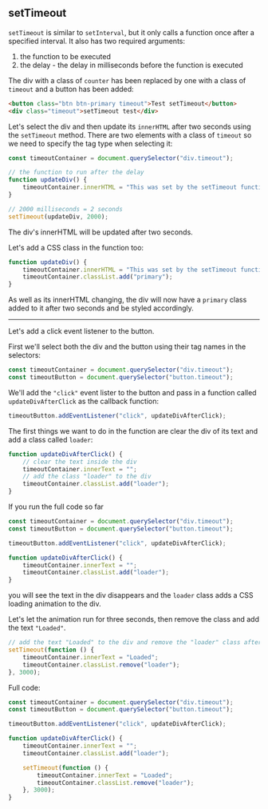 ## setTimeout

`setTimeout` is similar to `setInterval`, but it only calls a function once after a specified interval. It also has two required arguments:

1. the function to be executed
2. the delay - the delay in milliseconds before the function is executed

The div with a class of `counter` has been replaced by one with a class of `timeout` and a button has been added:

```html
<button class="btn btn-primary timeout">Test setTimeout</button>
<div class="timeout">setTimeout test</div>
```

Let's select the div and then update its `innerHTML` after two seconds using the `setTimeout` method. There are two elements with a class of `timeout` so we need to specify the tag type
when selecting it:

```js
const timeoutContainer = document.querySelector("div.timeout");

// the function to run after the delay
function updateDiv() {
    timeoutContainer.innerHTML = "This was set by the setTimeout function";
}

// 2000 milliseconds = 2 seconds
setTimeout(updateDiv, 2000);
```

The div's innerHTML will be updated after two seconds.

Let's add a CSS class in the function too:

```js
function updateDiv() {
    timeoutContainer.innerHTML = "This was set by the setTimeout function";
    timeoutContainer.classList.add("primary");
}
```

As well as its innerHTML changing, the div will now have a `primary` class added to it after two seconds and be styled accordingly.

---

Let's add a click event listener to the button.

First we'll select both the div and the button using their tag names in the selectors:

```js
const timeoutContainer = document.querySelector("div.timeout");
const timeoutButton = document.querySelector("button.timeout");
```

We'll add the `"click"` event lister to the button and pass in a function called `updateDivAfterClick` as the callback function:

```js
timeoutButton.addEventListener("click", updateDivAfterClick);
```

The first things we want to do in the function are clear the div of its text and add a class called `loader`:

```js
function updateDivAfterClick() {
    // clear the text inside the div
    timeoutContainer.innerText = "";
    // add the class "loader" to the div
    timeoutContainer.classList.add("loader");
}
```

If you run the full code so far

```js
const timeoutContainer = document.querySelector("div.timeout");
const timeoutButton = document.querySelector("button.timeout");

timeoutButton.addEventListener("click", updateDivAfterClick);

function updateDivAfterClick() {
    timeoutContainer.innerText = "";
    timeoutContainer.classList.add("loader");
}
```

you will see the text in the div disappears and the `loader` class adds a CSS loading animation to the div.

Let's let the animation run for three seconds, then remove the class and add the text `"Loaded"`.

```js
// add the text "Loaded" to the div and remove the "loader" class after 3 seconds
setTimeout(function () {
    timeoutContainer.innerText = "Loaded";
    timeoutContainer.classList.remove("loader");
}, 3000);
```

Full code:

```js
const timeoutContainer = document.querySelector("div.timeout");
const timeoutButton = document.querySelector("button.timeout");

timeoutButton.addEventListener("click", updateDivAfterClick);

function updateDivAfterClick() {
    timeoutContainer.innerText = "";
    timeoutContainer.classList.add("loader");

    setTimeout(function () {
        timeoutContainer.innerText = "Loaded";
        timeoutContainer.classList.remove("loader");
    }, 3000);
}
```

